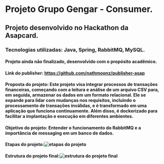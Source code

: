 # Projeto Grupo Gengar - Consumer.

## Projeto desenvolvido no Hackathon da Asapcard.

### Tecnologias utilizadas: Java, Spring, RabbitMQ, MySQL.

#### Projeto ainda não finalizado, desenvolvido com o propósito acadêmico.

#### Link do publisher: https://github.com/nathmoonz/publisher-asap

#### Proposta do projeto: Este projeto visa integrar processos de transações financeiras, começando com a leitura e análise de um arquivo CSV para, em seguida, armazenar os dados em um formato relacional. Ele se expande para lidar com mudanças nos requisitos, incluindo o processamento de transações inválidas, e é transformado em uma aplicação que funciona continuamente. Além disso, é dockerizado para facilitar a implantação e execução em diferentes ambientes.

#### Objetivo do projeto: Entender o funcionamento do RabbitMQ e a importância de messaging em um banco de dados.

#### Etapas do projeto:![etapas do projeto](https://github.com/nathmoonz/consumer-asap/assets/110949239/b8460fbc-1f3c-4135-a774-e8f105328fd7)

#### Estrutura do projeto final:![estrutura do projeto final](https://github.com/nathmoonz/consumer-asap/assets/110949239/43088fa9-2c82-4aba-8948-b28bb394e15c)


